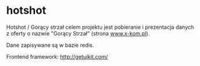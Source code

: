 # hotshot

Hotshot / Gorący strzał celem projektu jest pobieranie i prezentacja danych z oferty o nazwie "Gorący Strzał" (strona www.x-kom.pl).

Dane zapisywane są w bazie redis.

Frontend framework: http://getuikit.com/
